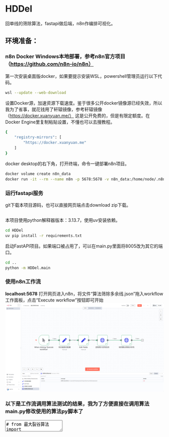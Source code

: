 # HDDel

回单线的筛除算法，fastapi做后端，n8n作编排可视化。

## 环境准备：

### n8n Docker Windows本地部署，参考n8n官方项目（https://github.com/n8n-io/n8n）

第一次安装桌面版docker，如果要提示安装WSL，powershell管理员运行以下代码。
```bash
wsl --update --web-download
```

设置Docker源，加速资源下载速度。鉴于很多公开docker镜像源已经失效，所以我为了省事，就花钱用了轩辕镜像，参考轩辕镜像（https://docker.xuanyuan.me/）
这是公开免费的，但是有限定额度。在Docker Engine里复制粘贴设置，不懂也可以去搜教程。
```bash
{
    "registry-mirrors": [
        "https://docker.xuanyuan.me"
    ]
}
```

docker desktop的右下角，打开终端，命令一键部署n8n项目。
```bash
docker volume create n8n_data
docker run -it --rm --name n8n -p 5678:5678 -v n8n_data:/home/node/.n8n n8nio/n8n
```

### 运行fastapi服务

git下载本项目源码，也可以直接网页端点击download zip下载。
```bash

```

本项目使用python解释器版本：3.13.7，使用uv安装依赖。
```bash
cd HDDel
uv pip install -r requirements.txt
```

启动FastAPI项目。如果端口被占用了，可以在main.py里面将8005改为其它的端口。
```bash
cd ..
python -m HDDel.main
```

### 使用n8n工作流

**localhost:5678** 打开网页进入n8n，将文件“算法筛除多余线.json”拖入workflow工作面板，点击“Execute workflow”按钮即可开始
![n8n工作流界面](https://github.com/jackhe183/HDDel/blob/main/assets/Snipaste_2025-10-22_09-37-56.png?raw=true)

### 以下是工作流调用算法测试的结果，我为了方便直接在调用算法main.py修改使用的算法py脚本了
<textArea>
# from 最大裂谷算法 import find_slip_starts
# from 簇过滤算法 import find_slip_starts
# from .均衡分割算法 import find_slip_starts   # 全对了  # 2的联数强制为2全部正确，设置联数=0全错
# from .自适应分割算法 import find_slip_starts  # 全对了  # 2的联数强制为2全部正确，设置联数=0全错
# from .聚类拟合算法 import find_slip_starts  # 全对了  # 2的联数强制为2全部正确，设置联数=0全错
# from 高级分割算法 import find_slip_starts # 全错了
# from 智能决策算法 import find_slip_starts # 自动大部分错，强制联数=2全部正确
# from 稳健间距算法 import find_slip_starts # 自动大部分错，强制联数=2全部正确
# from 奥卡姆剃刀算法 import find_slip_starts # 自动大部分错，强制联数=2全部正确
from .结构匹配算法 import find_slip_starts  # 全对了  # 2的联数强制为2全部正确，设置联数=0全错
</textArea>
